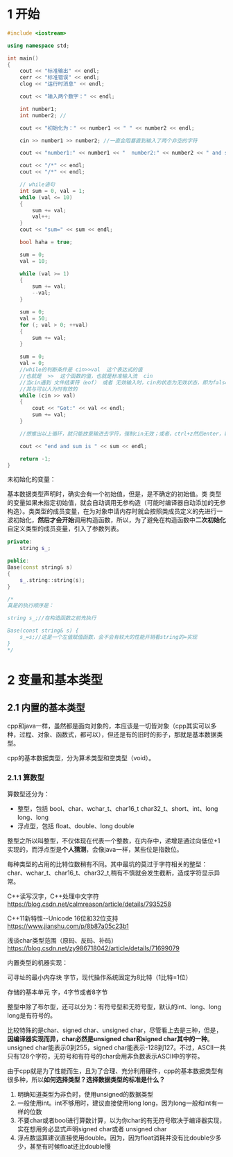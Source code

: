 # 1 开始

```cpp
#include <iostream>

using namespace std;

int main()
{
    cout << "标准输出" << endl;
    cerr << "标准错误" << endl;
    clog << "运行时消息" << endl;

    cout << "输入两个数字：" << endl;

    int number1;
    int number2; //

    cout << "初始化为：" << number1 << " " << number2 << endl;

    cin >> number1 >> number2; //一直会阻塞直到输入了两个非空的字符

    cout << "number1:" << number1 << "  number2:" << number2 << " and sum is " << number1 + number2 << endl;

    cout << "/*" << endl;
    cout << "/*" << endl;

    // while语句
    int sum = 0, val = 1;
    while (val <= 10)
    {
        sum += val;
        val++;
    }
    cout << "sum=" << sum << endl;

    bool haha = true;

    sum = 0;
    val = 10;

    while (val >= 1)
    {
        sum += val;
        --val;
    }

    sum = 0;
    val = 50;
    for (; val > 0; ++val)
    {
        sum += val;
    }

    sum = 0;
    val = 0;
    //while的判断条件是 cin>>val  这个表达式的值
    //也就是  >>  这个函数的值，也就是标准输入流  cin
    //当cin遇到 文件结束符（eof） 或者 无效输入时，cin的状态为无效状态，即为false
    //其与可以人为时有效的
    while (cin >> val)
    {
        cout << "Got:" << val << endl;
        sum += val;
    }

    //想推出以上循环，就只能故意输进去字符，强制cin无效；或者，ctrl+z然后enter，输入文件结束符

    cout << "end and sum is " << sum << endl;

    return -1;
}
```

未初始化的变量：

基本数据类型声明时，确实会有一个初始值，但是，是不确定的初始值。类 类型的变量如果未指定初始值，就会自动调用无参构造（可能时编译器自动添加的无参构造）。类类型的成员变量，在为对象申请内存时就会按照类成员定义的先进行一波初始化，**然后才会开始**调用构造函数，所以，为了避免在构造函数中**二次初始化**自定义类型的成员变量，引入了参数列表。

```cpp
private:
    string s_;

public:
Base(const string& s) 
{ 
    s_.string::string(s); 
} 

/* 
真是的执行顺序是：

string s_;//在构造函数之前先执行

Base(const string& s) { 
    s_=s;//这是一个左值赋值函数，会不会有较大的性能开销看string的=实现
} 
*/

```

# 2 变量和基本类型
## 2.1 内置的基本类型
cpp和java一样，虽然都是面向对象的，本应该是一切皆对象（cpp其实可以多种，过程、对象、函数式，都可以），但还是有的旧时的影子，那就是基本数据类型。

cpp的基本数据类型，分为算术类型和空类型（void）。

### 2.1.1 算数型
算数型还分为：
* 整型，包括 bool、char、wchar_t、char16_t char32_t、short、int、long long、long
* 浮点型，包括 float、double、long double

整型之所以叫整型，不仅体现在代表一个整数，在内存中，递增是通过向低位+1实现的，而浮点型是**个人猜测**，会像java一样，某些位是指数位。

每种类型的占用的比特位数稍有不同。其中最坑的莫过于字符相关的整型：char、wchar_t、char16_t、char32_t,稍有不慎就会发生截断，造成字符显示异常。

C++读写汉字，C++处理中文字符             https://blog.csdn.net/calmreason/article/details/7935258

C++11新特性--Unicode 16位和32位支持           https://www.jianshu.com/p/8b87a05c23b1

浅谈char类型范围（原码、反码、补码）       https://blog.csdn.net/zy986718042/article/details/71699079


内置类型的机器实现：

<!-- 补充实现 -->

可寻址的最小内存块  字节，现代操作系统固定为8比特（1比特=1位）

存储的基本单元  字，4字节或者8字节

整型中除了布尔型，还可以分为：有符号型和无符号型，默认的int、long、long long是有符号的。

比较特殊的是char、signed char、unsigned char，尽管看上去是三种，但是，**因编译器实现而异，char必然是unsigned char和signed char其中的一种**。unsigned char能表示0到255，signed char能表示-128到127。不过，ASCII一共只有128个字符，无符号和有符号的char会用非负数表示ASCII中的字符。

由于cpp就是为了性能而生，且为了合理、充分利用硬件，cpp的基本数据类型有很多种，所以**如何选择类型？选择数据类型的标准是什么？**

1. 明确知道类型为非负时，使用unsigned的数据类型
2. 一般使用int。int不够用时，建议直接使用long long，因为long一般和int有一样的位数
3. 不要char或者bool进行算数计算，以为你char的有无符号取决于编译器实现，实在想用务必显式声明signed char或者 unsigned char
4. 浮点数运算建议直接使用double。因为，因为float消耗并没有比double少多少，甚至有时候float还比double慢
